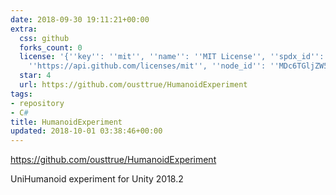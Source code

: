 ```yaml
---
date: 2018-09-30 19:11:21+00:00
extra:
  css: github
  forks_count: 0
  license: '{''key'': ''mit'', ''name'': ''MIT License'', ''spdx_id'': ''MIT'', ''url'':
    ''https://api.github.com/licenses/mit'', ''node_id'': ''MDc6TGljZW5zZTEz''}'
  star: 4
  url: https://github.com/ousttrue/HumanoidExperiment
tags:
- repository
- C#
title: HumanoidExperiment
updated: 2018-10-01 03:38:46+00:00
---
```


<https://github.com/ousttrue/HumanoidExperiment>

UniHumanoid experiment for Unity 2018.2
